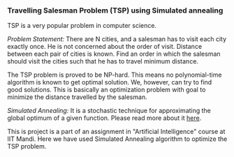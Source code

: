 ### Travelling Salesman Problem (TSP) using Simulated annealing
TSP is a very popular problem in computer science. 

*Problem Statement:* There are N cities, and a salesman has to visit each city exactly once. He is not concerned about the order of visit. Distance between each pair of cities is known. Find an order in which the salesman should visit the cities such that he has to travel minimum distance.

The TSP problem is proved to be NP-hard. This means no polynomial-time algorithm is known to get optimal solution. We, however, can try to find good solutions. This is basically an optimization problem with goal to minimize the distance travelled by the salesman. 

*Simulated Annealing:* It is a stochastic technique for approximating the global optimum of a given function. Please read more about it [here](https://en.wikipedia.org/wiki/Simulated_annealing).

This is project is a part of an assignment in "Artificial Intelligence" course at IIT Mandi. Here we have used Simulated Annealing algorithm to optimize the TSP problem.
